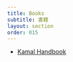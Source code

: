```yaml
---
title: Books
subtitle: 書籍
layout: section
order: 015
---
```


* [Kamal Handbook](https://kamalmanual.com/handbook/)
